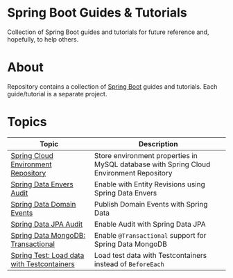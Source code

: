 # Spring Boot Guides & Tutorials
Collection of Spring Boot guides and tutorials for future reference and, hopefully, to help others.

# About
Repository contains a collection of [Spring Boot](https://spring.io/projects/spring-boot) guides and tutorials. Each guide/tutorial is a 
separate project.

# Topics
| Topic                                                                   | Description                                                                             |
|-------------------------------------------------------------------------|-----------------------------------------------------------------------------------------|
| [Spring Cloud Environment Repository](cloud-jdbc-env-repo)              | Store environment properties in MySQL database with Spring Cloud Environment Repository |
| [Spring Data Envers Audit](data-envers-audit)                           | Enable with Entity Revisions using Spring Data Envers                                   |
| [Spring Data Domain Events](data-domain-events)                         | Publish Domain Events with Spring Data                                                  |
| [Spring Data JPA Audit](data-jpa-audit)                                 | Enable Audit with Spring Data JPA                                                       |
| [Spring Data MongoDB: Transactional](data-mongodb-transactional)        | Enable `@Transactional` support for Spring Data MongoDB                                 |
| [Spring Test: Load data with Testcontainers](data-mongodb-tc-data-load) | Load test data with Testcontainers instead of `BeforeEach`                              |
